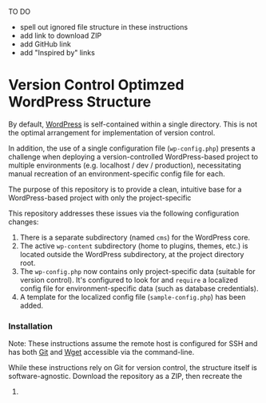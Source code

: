 TO DO
 * spell out ignored file structure in these instructions
 * add link to download ZIP
 * add GitHub link
 * add "Inspired by" links


# Version Control Optimzed WordPress Structure

By default, [WordPress](https://wordpress.org/) is self-contained within a single directory. This is not the optimal arrangement for implementation of version control.

In addition, the use of a single configuration file (`wp-config.php`) presents a challenge when deploying a version-controlled WordPress-based project to multiple environments (e.g. localhost / dev / production), necessitating manual recreation of an environment-specific config file for each.

The purpose of this repository is to provide a clean, intuitive base for a WordPress-based project with only the project-specific 

This repository addresses these issues via the following configuration changes:
1. There is a separate subdirectory (named `cms`) for the WordPress core.
2. The active `wp-content` subdirectory (home to plugins, themes, etc.) is located outside the WordPress subdirectory, at the project directory root.
3. The `wp-config.php` now contains only project-specific data (suitable for version control). It's configured to look for and `require` a localized config file for environment-specific data (such as database credentials).
4. A template for the localized config file (`sample-config.php`) has been added.

### Installation

Note: These instructions assume the remote host is configured for SSH and has both [Git](http://www.git-scm.com/) and [Wget](https://www.gnu.org/software/wget/) accessible via the command-line.

While these instructions rely on Git for version control, the structure itself is software-agnostic. Download the repository as a ZIP, then recreate the  

1. 
